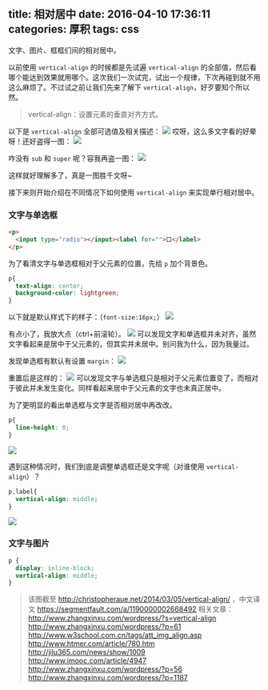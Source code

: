 title: 相对居中
date: 2016-04-10 17:36:11
categories: 厚积
tags: css
---
文字、图片、框框们间的相对居中。
<!--more-->

以前使用 ``vertical-align`` 的时候都是先试遍 ``vertical-align`` 的全部值，然后看哪个能达到效果就用哪个。这次我们一次试完，试出一个规律，下次再碰到就不用这么麻烦了。不过试之前让我们先来了解下 ``vertical-align``，好歹要知个所以然。

>vertical-align：设置元素的垂直对齐方式。

以下是 ``vertical-align`` 全部可选值及相关描述：
![](http://7xopm5.com1.z0.glb.clouddn.com/2016/04/13/12f52d3e69db6a8c2d47fbd2acb098e7.png)
哎呀，这么多文字看的好晕呀！还好盗得一图：
![](http://7xopm5.com1.z0.glb.clouddn.com/2016/04/13/cfbe662ffb59725a03d22fb22b8937fd.jpg)

咋没有 `sub` 和 `super` 呢？容我再盗一图：
![](http://7xopm5.com1.z0.glb.clouddn.com/2016/04/14/d1907aafcad9a0fed8f290465dc3c37b.png)

这样就好理解多了，真是一图胜千文呀~

接下来则开始介绍在不同情况下如何使用 ``vertical-align`` 来实现单行相对居中。

### 文字与单选框
```html
<p>
  <input type="radio"></input><label for="">口</label>
</p>
```
为了看清文字与单选框相对于父元素的位置，先给 `p` 加个背景色。
```css
p{
  text-align: center;
  background-color: lightgreen;
}
```
以下就是默认样式下的样子：（`font-size:16px;`）
![](http://7xopm5.com1.z0.glb.clouddn.com/2016/04/14/d4692376bb244b391bfa761efc96acf2.png)

有点小了，我放大点（ctrl+前滚轮）。
![](http://7xopm5.com1.z0.glb.clouddn.com/2016/04/14/6038dc1ac9a4b905159ff739d6700823.png)
可以发现文字和单选框并未对齐，虽然文字看起来是居中于父元素的，但其实并未居中。别问我为什么，因为我量过。

发现单选框有默认有设置 ``margin``：
![](http://7xopm5.com1.z0.glb.clouddn.com/2016/04/14/3ae0cbbe8fd68a01ba0011f7754ec075.png)

重置后是这样的：
![](http://7xopm5.com1.z0.glb.clouddn.com/2016/04/14/82870cebf2e3731700b4a502730d2afb.png)
可以发现文字与单选框只是相对于父元素位置变了，而相对于彼此并未发生变化。同样看起来居中于父元素的文字也未真正居中。

为了更明显的看出单选框与文字是否相对居中再改改。
```css
p{
  line-height: 0;
}
```
![](http://7xopm5.com1.z0.glb.clouddn.com/2016/06/11/928ac9cf79425de1fe0afe1ff13568af.png)

遇到这种情况时，我们到底是调整单选框还是文字呢（对谁使用 `vertical-align`）？
```css
p,label{
  vertical-align: middle;
}
```
![](http://7xopm5.com1.z0.glb.clouddn.com/2016/06/11/55b02966c56707a59d350ce0f380a48a.png)
### 文字与图片

```css
p {
  display: inline-block;
  vertical-align: middle;
}
```

  > 该图截至 http://christopheraue.net/2014/03/05/vertical-align/ ，中文译文 https://segmentfault.com/a/1190000002668492
>相关文章：
http://www.zhangxinxu.com/wordpress/?s=vertical-align
http://www.zhangxinxu.com/wordpress/?p=61
http://www.w3school.com.cn/tags/att_img_align.asp
http://www.htmer.com/article/780.htm
http://jilu365.com/news/show/1009
http://www.imooc.com/article/4947
http://www.zhangxinxu.com/wordpress/?p=56
http://www.zhangxinxu.com/wordpress/?p=1187
